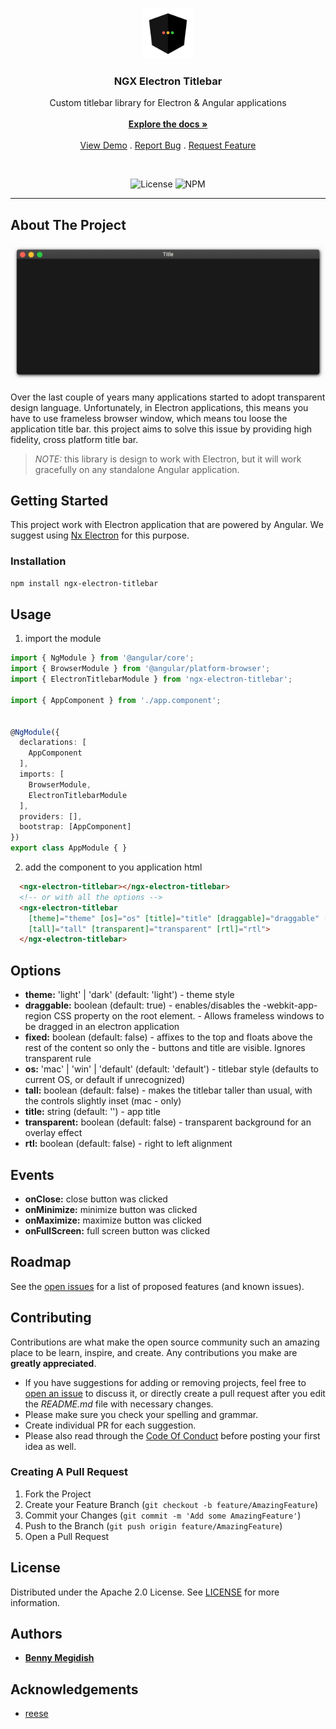 <br/>
<p align="center">
  <a href="https://github.com/bennymeg/ngx-electron-titlebar">
    <img src="https://raw.githubusercontent.com/bennymeg/ngx-electron-titlebar/master/images/logo.png" alt="Logo" width="80" height="80">
  </a>

  <h3 align="center">NGX Electron Titlebar</h3>

  <p align="center">
    Custom titlebar library for Electron & Angular applications
    <br/>
    <br/>
    <a href="https://github.com/bennymeg/ngx-electron-titlebar"><strong>Explore the docs »</strong></a>
    <br/>
    <br/>
    <a href="https://bennymeg.github.io/ngx-electron-titlebar/">View Demo</a>
    .
    <a href="https://github.com/bennymeg/ngx-electron-titlebar/issues">Report Bug</a>
    .
    <a href="https://github.com/bennymeg/ngx-electron-titlebar/issues">Request Feature</a>
  </p>

  <br/>

  <div align="center">

  ![License](https://img.shields.io/github/license/bennymeg/ngx-electron-titlebar)
  ![NPM](https://img.shields.io/npm/v/ngx-electron-titlebar)
  
  </div>
</p>

<hr>

## About The Project

![Screen Shot](https://raw.githubusercontent.com/bennymeg/ngx-electron-titlebar/master/images/screenshot.png)

Over the last couple of years many applications started to adopt transparent design language. Unfortunately, in Electron applications, this means you have to use frameless browser window, which means tou loose the application title bar. this project aims to solve this issue by providing high fidelity, cross platform title bar.

> _NOTE:_ this library is design to work with Electron, but it will work gracefully on any standalone Angular application.

## Getting Started

This project work with Electron application that are powered by Angular. We suggest using [Nx Electron](https://github.com/bennymeg/nx-electron) for this purpose.

### Installation

```sh
npm install ngx-electron-titlebar
```

## Usage

1. import the module
```ts
import { NgModule } from '@angular/core';
import { BrowserModule } from '@angular/platform-browser';
import { ElectronTitlebarModule } from 'ngx-electron-titlebar';

import { AppComponent } from './app.component';


@NgModule({
  declarations: [
    AppComponent
  ],
  imports: [
    BrowserModule,
    ElectronTitlebarModule
  ],
  providers: [],
  bootstrap: [AppComponent]
})
export class AppModule { }
```

2. add the component to you application html
```html
  <ngx-electron-titlebar></ngx-electron-titlebar>
  <!-- or with all the options -->
  <ngx-electron-titlebar 
    [theme]="theme" [os]="os" [title]="title" [draggable]="draggable" [fixed]="fixed"
    [tall]="tall" [transparent]="transparent" [rtl]="rtl">
  </ngx-electron-titlebar>
```

## Options
- **theme:** 'light' | 'dark' (default: 'light')  -  theme style
- **draggable:** boolean (default: true)        -  enables/disables the -webkit-app-region CSS property on the root element. - Allows frameless windows to be dragged in an electron application
- **fixed:** boolean (default: false)            -  affixes to the top and floats above the rest of the content so only the - buttons and title are visible. Ignores transparent rule
- **os:** 'mac' | 'win' | 'default' (default: 'default')  -  titlebar style (defaults to current OS, or default if unrecognized)
- **tall:** boolean (default: false)             -  makes the titlebar taller than usual, with the controls slightly inset (mac - only)
- **title:** string (default: '')           -  app title
- **transparent:** boolean (default: false)     -  transparent background for an overlay effect
- **rtl:** boolean (default: false)              -  right to left alignment

## Events
- **onClose:** close button was clicked
- **onMinimize:** minimize button was clicked
- **onMaximize:** maximize button was clicked
- **onFullScreen:** full screen button was clicked


## Roadmap

See the [open issues](https://github.com/bennymeg/ngx-electron-titlebar/issues) for a list of proposed features (and known issues).

## Contributing

Contributions are what make the open source community such an amazing place to be learn, inspire, and create. Any contributions you make are **greatly appreciated**.
* If you have suggestions for adding or removing projects, feel free to [open an issue](https://github.com/bennymeg/ngx-electron-titlebar/issues/new) to discuss it, or directly create a pull request after you edit the *README.md* file with necessary changes.
* Please make sure you check your spelling and grammar.
* Create individual PR for each suggestion.
* Please also read through the [Code Of Conduct](https://github.com/bennymeg/ngx-electron-titlebar/blob/master/CODE_OF_CONDUCT.md) before posting your first idea as well.

### Creating A Pull Request

1. Fork the Project
2. Create your Feature Branch (`git checkout -b feature/AmazingFeature`)
3. Commit your Changes (`git commit -m 'Add some AmazingFeature'`)
4. Push to the Branch (`git push origin feature/AmazingFeature`)
5. Open a Pull Request

## License

Distributed under the Apache 2.0 License. See [LICENSE](https://github.com/bennymeg/ngx-electron-titlebar/blob/master/LICENSE.md) for more information.

## Authors

* **[Benny Megidish](https://github.com/bennymeg/)**

## Acknowledgements

* [reese](https://gitlab.com/katacarbix)